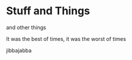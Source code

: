 # Stuff and Things

and other things

It was the best of times, it was the worst of times

jibbajabba
